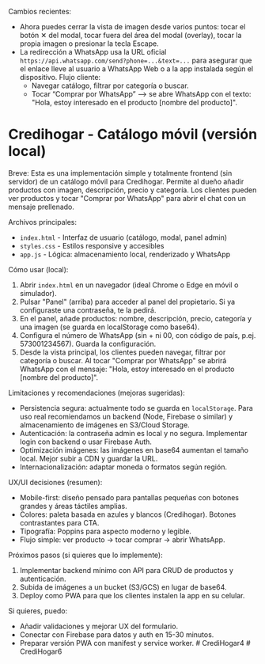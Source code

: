 Cambios recientes:
- Ahora puedes cerrar la vista de imagen desde varios puntos: tocar el botón ✕ del modal, tocar fuera del área del modal (overlay), tocar la propia imagen o presionar la tecla Escape.
- La redirección a WhatsApp usa la URL oficial `https://api.whatsapp.com/send?phone=...&text=...` para asegurar que el enlace lleve al usuario a WhatsApp Web o a la app instalada según el dispositivo.
Flujo cliente:
	- Navegar catálogo, filtrar por categoría o buscar.
	- Tocar “Comprar por WhatsApp” —> se abre WhatsApp con el texto: "Hola, estoy interesado en el producto [nombre del producto]".
# Credihogar - Catálogo móvil (versión local)

Breve: Esta es una implementación simple y totalmente frontend (sin servidor) de un catálogo móvil para Credihogar. Permite al dueño añadir productos con imagen, descripción, precio y categoría. Los clientes pueden ver productos y tocar "Comprar por WhatsApp" para abrir el chat con un mensaje prellenado.

Archivos principales:
- `index.html` - Interfaz de usuario (catálogo, modal, panel admin)
- `styles.css` - Estilos responsive y accesibles
- `app.js` - Lógica: almacenamiento local, renderizado y WhatsApp

Cómo usar (local):
1. Abrir `index.html` en un navegador (ideal Chrome o Edge en móvil o simulador). 
2. Pulsar "Panel" (arriba) para acceder al panel del propietario. Si ya configuraste una contraseña, te la pedirá.
3. En el panel, añade productos: nombre, descripción, precio, categoría y una imagen (se guarda en localStorage como base64).
4. Configura el número de WhatsApp (sin + ni 00, con código de país, p.ej. 573001234567). Guarda la configuración.
5. Desde la vista principal, los clientes pueden navegar, filtrar por categoría o buscar. Al tocar "Comprar por WhatsApp" se abrirá WhatsApp con el mensaje: "Hola, estoy interesado en el producto [nombre del producto]".

Limitaciones y recomendaciones (mejoras sugeridas):
- Persistencia segura: actualmente todo se guarda en `localStorage`. Para uso real recomiendamos un backend (Node, Firebase o similar) y almacenamiento de imágenes en S3/Cloud Storage.
- Autenticación: la contraseña admin es local y no segura. Implementar login con backend o usar Firebase Auth.
- Optimización imágenes: las imágenes en base64 aumentan el tamaño local. Mejor subir a CDN y guardar la URL.
- Internacionalización: adaptar moneda o formatos según región.

UX/UI decisiones (resumen):
- Mobile-first: diseño pensado para pantallas pequeñas con botones grandes y áreas táctiles amplias.
- Colores: paleta basada en azules y blancos (Credihogar). Botones contrastantes para CTA.
- Tipografía: Poppins para aspecto moderno y legible.
- Flujo simple: ver producto → tocar comprar → abrir WhatsApp.

Próximos pasos (si quieres que lo implemente):
1. Implementar backend mínimo con API para CRUD de productos y autenticación.
2. Subida de imágenes a un bucket (S3/GCS) en lugar de base64.
3. Deploy como PWA para que los clientes instalen la app en su celular.

Si quieres, puedo:
- Añadir validaciones y mejorar UX del formulario.
- Conectar con Firebase para datos y auth en 15-30 minutos.
- Preparar versión PWA con manifest y service worker.
#   C r e d i H o g a r 4  
 #   C r e d i H o g a r 6  
 